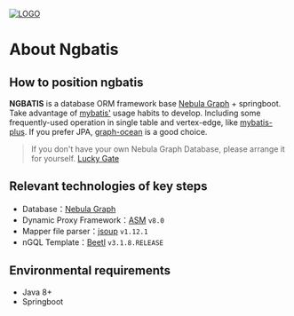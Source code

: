 
<a href="https://github.com/nebula-contrib/ngbatis"><img src="./light.png" alt="LOGO"></a>

# About Ngbatis

## How to position ngbatis

**NGBATIS**  is a database ORM framework base [Nebula Graph](https://github.com/vesoft-inc/nebula) + springboot. Take advantage of [mybatis'](https://github.com/mybatis/mybatis-3) usage habits to develop. Including some frequently-used  operation in single table and vertex-edge, like [mybatis-plus](https://github.com/baomidou/mybatis-plus).
If you prefer JPA, [graph-ocean](https://github.com/nebula-contrib/graph-ocean) is a good choice.

> If you don't have your own Nebula Graph Database, please arrange it for yourself.  [Lucky Gate](https://docs.nebula-graph.com.cn/3.2.0/4.deployment-and-installation/2.compile-and-install-nebula-graph/3.deploy-nebula-graph-with-docker-compose/)

## Relevant technologies of key steps

- Database：[Nebula Graph](https://github.com/vesoft-inc/nebula)
- Dynamic Proxy Framework：[ASM](https://gitlab.ow2.org/asm/asm/) `v8.0`
- Mapper file parser：[jsoup](https://github.com/jhy/jsoup) `v1.12.1`
- nGQL Template：[Beetl](https://github.com/javamonkey/beetl2.0) `v3.1.8.RELEASE`

## Environmental requirements

- Java 8+
- Springboot
